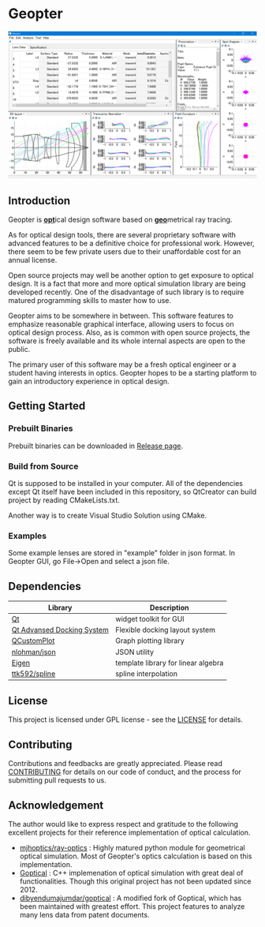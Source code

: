 # Geopter

![demo](data/screenshots/Geopter_demo_windows.png)

## Introduction
Geopter is <u>**opt**</u>ical design software based on <u>**geo**</u>metrical ray tracing.

As for optical design tools, there are several proprietary software with advanced features to be a definitive choice for professional work. However, there seem to be few private users due to their unaffordable cost for an annual license.

Open source projects may well be another option to get exposure to optical design. It is a fact that more and more optical simulation library are being developed recently. One of the disadvantage of such library is to require matured programming skills to master how to use.

Geopter aims to be somewhere in between. This software features to emphasize reasonable graphical interface, allowing users to focus on optical design process. Also, as is common with open source projects, the software is freely available and its whole internal aspects are open to the public.

The primary user of this software may be a fresh optical engineer or a student having interests in optics.  Geopter hopes to be a starting platform to gain an introductory experience in optical design.


## Getting Started
### Prebuilt Binaries
Prebuilt binaries can be downloaded in [Release page](https://github.com/heterophyllus/Geopter/releases/latest).

### Build from Source
Qt is supposed to be installed in your computer.
All of the dependencies except Qt itself have been included in this repository, so QtCreator can build project by reading CMakeLists.txt.

Another way is to create Visual Studio Solution using CMake.


### Examples
Some example lenses are stored in "example" folder in json format.  In Geopter GUI, go File->Open and select a json file.

## Dependencies

|Library|Description|
|---|---|
|[Qt](https://www.qt.io)|widget toolkit for GUI|
|[Qt Advansed Docking System](https://github.com/githubuser0xFFFF/Qt-Advanced-Docking-System)|Flexible docking layout system|
|[QCustomPlot](https://www.qcustomplot.com)|Graph plotting library |
|[nlohman/json](https://github.com/nlohmann/json)|JSON utility|
|[Eigen](https://eigen.tuxfamily.org/index.php?title=Main_Page)|template library for linear algebra|
|[ttk592/spline](https://github.com/ttk592/spline)|spline interpolation|

## License
This project is licensed under GPL license - see the [LICENSE](LICENSE.md) for details.


## Contributing
Contributions and feedbacks are greatly appreciated.
Please read [CONTRIBUTING](CONTRIBUTING.md) for details on our code of conduct, and the process for submitting pull requests to us.

## Acknowledgement
The author would like to express respect and gratitude to the following excellent projects for their reference implementation of optical calculation.

- [mjhoptics/ray-optics](https://github.com/mjhoptics/ray-optics) : Highly matured python module for geometrical optical simulation.  Most of Geopter's optics calculation is based on this implementation.
- [Goptical](https://www.gnu.org/software/goptical/) : C++ implemenation of optical simulation with great deal of functionalities. Though this original project has not been updated since 2012.
- [dibyendumajumdar/goptical](https://github.com/dibyendumajumdar/goptical) : A modified fork of Goptical, which has been maintained with greatest effort. This project features to analyze many lens data from patent documents.


